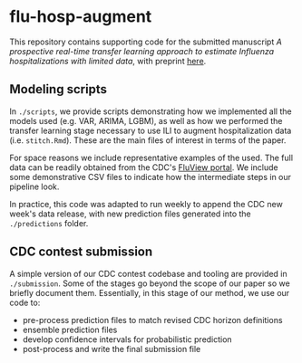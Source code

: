 # flu-hosp-augment

This repository contains supporting code for the submitted manuscript *A prospective real-time transfer learning approach to estimate Influenza hospitalizations with limited data*, with preprint [here](https://www.medrxiv.org/content/10.1101/2024.07.17.24310565v1).

## Modeling scripts

In `./scripts`, we provide scripts demonstrating how we implemented all the models used (e.g. VAR, ARIMA, LGBM), as well as how we performed the transfer learning stage necessary to use ILI to augment hospitalization data (i.e. `stitch.Rmd`). These are the main files of interest in terms of the paper.

For space reasons we include representative examples of the used. The full data can be readily obtained from the CDC's [FluView portal](https://www.cdc.gov/flu/weekly/fluviewinteractive.htm). We include some demonstrative CSV files to indicate how the intermediate steps in our pipeline look.

In practice, this code was adapted to run weekly to append the CDC new week's data release, with new prediction files generated into the `./predictions` folder.

## CDC contest submission

A simple version of our CDC contest codebase and tooling are provided in `./submission`. Some of the stages go beyond the scope of our paper so we briefly document them. Essentially, in this stage of our method, we use our code to:
- pre-process prediction files to match revised CDC horizon definitions
- ensemble prediction files
- develop confidence intervals for probabilistic prediction
- post-process and write the final submission file
